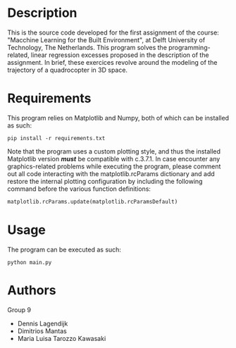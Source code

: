 # Description

This is the source code developed for the first assignment of the course: "Macchine Learning for the Built Environment",
at Delft University of Technology, The Netherlands. This program solves the programming-related, linear regression
excesses proposed in the description of the assignment. In brief, these exercices revolve around the modeling of the
trajectory of a quadrocopter in 3D space.

# Requirements

This program relies on Matplotlib and Numpy, both of which can be installed as such:

```batch
pip install -r requirements.txt
```

Note that the program uses a custom plotting style, and thus the installed Matplotlib version ***must*** be compatible
with
c.3.7.1. In case encounter any graphics-related problems while executing the program, please comment out all code
interacting with the matplotlib.rcParams dictionary and add restore the internal plotting configuration by including the
following command before the various function definitions:

```python
matplotlib.rcParams.update(matplotlib.rcParamsDefault)
```

# Usage

The program can be executed as such:

```batch
python main.py
```

# Authors

Group 9

- Dennis Lagendijk
- Dimitrios Mantas
- Maria Luisa Tarozzo Kawasaki
